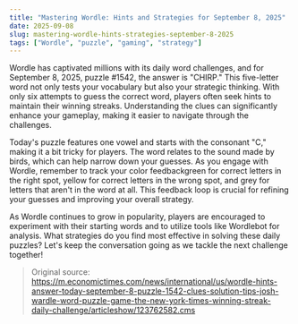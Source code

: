 ```yaml
---
title: "Mastering Wordle: Hints and Strategies for September 8, 2025"
date: 2025-09-08
slug: mastering-wordle-hints-strategies-september-8-2025
tags: ["Wordle", "puzzle", "gaming", "strategy"]
---
```


Wordle has captivated millions with its daily word challenges, and for September 8, 2025, puzzle #1542, the answer is "CHIRP." This five-letter word not only tests your vocabulary but also your strategic thinking. With only six attempts to guess the correct word, players often seek hints to maintain their winning streaks. Understanding the clues can significantly enhance your gameplay, making it easier to navigate through the challenges.

Today's puzzle features one vowel and starts with the consonant "C," making it a bit tricky for players. The word relates to the sound made by birds, which can help narrow down your guesses. As you engage with Wordle, remember to track your color feedbackgreen for correct letters in the right spot, yellow for correct letters in the wrong spot, and grey for letters that aren't in the word at all. This feedback loop is crucial for refining your guesses and improving your overall strategy.

As Wordle continues to grow in popularity, players are encouraged to experiment with their starting words and to utilize tools like Wordlebot for analysis. What strategies do you find most effective in solving these daily puzzles? Let's keep the conversation going as we tackle the next challenge together!
> Original source: https://m.economictimes.com/news/international/us/wordle-hints-answer-today-september-8-puzzle-1542-clues-solution-tips-josh-wardle-word-puzzle-game-the-new-york-times-winning-streak-daily-challenge/articleshow/123762582.cms